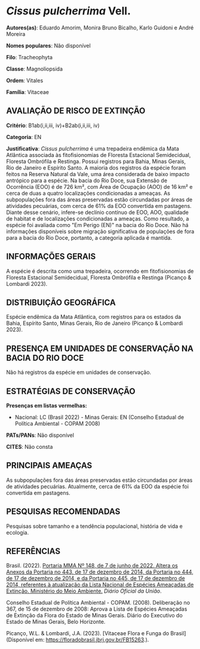 # *Cissus pulcherrima* Vell.

**Autores(as)**: Eduardo Amorim, Monira Bruno Bicalho, Karlo Guidoni e André Moreira

**Nomes populares**: Não disponível

**Filo**: Tracheophyta

**Classe**: Magnoliopsida

**Ordem**: Vitales

**Família**: Vitaceae

## AVALIAÇÃO DE RISCO DE EXTINÇÃO

**Critério**: B1ab(i,ii,iii, iv)+B2ab(i,ii,iii, iv)

**Categoria**: EN

**Justificativa**: *Cissus pulcherrima* é uma trepadeira endêmica da Mata Atlântica associada às fitofisionomias de Floresta Estacional Semidecidual, Floresta Ombrófila e Restinga. Possui registros para Bahia, Minas Gerais, Rio de Janeiro e Espírito Santo. A maioria dos registros da espécie foram feitos na Reserva Natural da Vale, uma área considerada de baixo impacto antrópico para a espécie. Na bacia do Rio Doce, sua Extensão de Ocorrência (EOO) é de 726 km², com Área de Ocupação (AOO) de 16 km² e cerca de duas a quatro localizações condicionadas a ameaças. As subpopulações fora das áreas preservadas estão circundadas por áreas de atividades pecuárias, com cerca de 61% da EOO convertida em pastagens. Diante desse cenário, infere-se declínio contínuo de EOO, AOO, qualidade de habitat e de localizações condicionadas a ameaças. Como resultado, a espécie foi avaliada como "Em Perigo (EN)" na bacia do Rio Doce. Não há informações disponíveis sobre
migração significativa de populações de fora para a bacia do Rio Doce, portanto, a categoria aplicada é mantida.

## INFORMAÇÕES GERAIS

A espécie é descrita como uma trepadeira, ocorrendo em fitofisionomias de Floresta Estacional Semidecidual, Floresta Ombrófila e Restinga (Picanço & Lombardi 2023).

## DISTRIBUIÇÃO GEOGRÁFICA

Espécie endêmica da Mata Atlântica, com registros para os estados da Bahia, Espírito Santo, Minas Gerais, Rio de Janeiro (Picanço & Lombardi 2023).

## PRESENÇA EM UNIDADES DE CONSERVAÇÃO NA BACIA DO RIO DOCE

Não há registros da espécie em unidades de conservação.

## ESTRATÉGIAS DE CONSERVAÇÃO

**Presenças em listas vermelhas:**

-   Nacional: LC (Brasil 2022) -   Minas Gerais: EN (Conselho Estadual de Política Ambiental - COPAM
    2008)

**PATs/PANs**: Não disponível

**CITES**: Não consta

## PRINCIPAIS AMEAÇAS

As subpopulações fora das áreas preservadas estão circundadas por áreas de atividades pecuárias. Atualmente, cerca de 61% da EOO da espécie foi convertida em pastagens.

## PESQUISAS RECOMENDADAS

Pesquisas sobre tamanho e a tendência populacional, história de vida e ecologia.

## REFERÊNCIAS

Brasil. (2022). [Portaria MMA Nº 148, de 7 de junho de 2022. Altera os Anexos da Portaria no 443, de 17 de dezembro de 2014, da Portaria no 444, de 17 de dezembro de 2014, e da Portaria no 445, de 17 de dezembro de 2014, referentes à atualização da Lista Nacional de Espécies Ameaçadas de Extinção. Ministério do Meio Ambiente.](https://in.gov.br/en/web/dou/-/portaria-mma-n-148-de-7-de-junho-de-2022-406272733) *Diário Oficial da União*.

Conselho Estadual de Política Ambiental - COPAM. (2008). Deliberação no 367, de 15 de dezembro de 2008: Aprova a Lista de Espécies Ameaçadas de Extinção da Flora do Estado de Minas Gerais. Diário do Executivo do Estado de Minas Gerais, Belo Horizonte.

Picanço, W.L. & Lombardi, J.A. (2023). [Vitaceae Flora e Funga do Brasil](Disponível em: <https://floradobrasil.jbrj.gov.br/FB15263>.).
